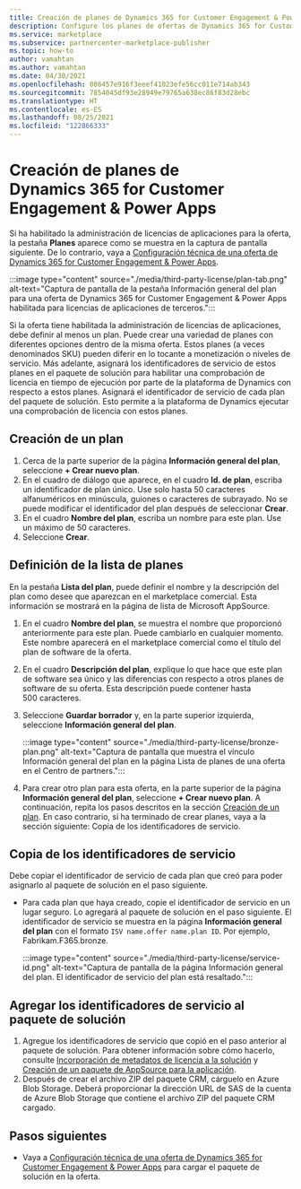 ```yaml
---
title: Creación de planes de Dynamics 365 for Customer Engagement & Power Apps en Microsoft AppSource (Azure Marketplace)
description: Configure los planes de ofertas de Dynamics 365 for Customer Engagement & Power Apps si decide habilitar la oferta para la administración de aplicaciones de terceros.
ms.service: marketplace
ms.subservice: partnercenter-marketplace-publisher
ms.topic: how-to
author: vamahtan
ms.author: vamahtan
ms.date: 04/30/2021
ms.openlocfilehash: 086457e916f3eeef41023efe56cc011e714ab343
ms.sourcegitcommit: 7854045df93e28949e79765a638ec86f83d28ebc
ms.translationtype: HT
ms.contentlocale: es-ES
ms.lasthandoff: 08/25/2021
ms.locfileid: "122866333"
---
```

# <a name="create-dynamics-365-for-customer-engagement--power-apps-plans"></a>Creación de planes de Dynamics 365 for Customer Engagement & Power Apps

Si ha habilitado la administración de licencias de aplicaciones para la oferta, la pestaña **Planes** aparece como se muestra en la captura de pantalla siguiente. De lo contrario, vaya a [Configuración técnica de una oferta de Dynamics 365 for Customer Engagement & Power Apps](dynamics-365-customer-engage-technical-configuration.md).

:::image type="content" source="./media/third-party-license/plan-tab.png" alt-text="Captura de pantalla de la pestaña Información general del plan para una oferta de Dynamics 365 for Customer Engagement & Power Apps habilitada para licencias de aplicaciones de terceros.":::

Si la oferta tiene habilitada la administración de licencias de aplicaciones, debe definir al menos un plan. Puede crear una variedad de planes con diferentes opciones dentro de la misma oferta. Estos planes (a veces denominados SKU) pueden diferir en lo tocante a monetización o niveles de servicio. Más adelante, asignará los identificadores de servicio de estos planes en el paquete de solución para habilitar una comprobación de licencia en tiempo de ejecución por parte de la plataforma de Dynamics con respecto a estos planes. Asignará el identificador de servicio de cada plan del paquete de solución. Esto permite a la plataforma de Dynamics ejecutar una comprobación de licencia con estos planes.

## <a name="create-a-plan"></a>Creación de un plan

1. Cerca de la parte superior de la página **Información general del plan**, seleccione **+ Crear nuevo plan**.
1. En el cuadro de diálogo que aparece, en el cuadro **Id. de plan**, escriba un identificador de plan único. Use solo hasta 50 caracteres alfanuméricos en minúscula, guiones o caracteres de subrayado. No se puede modificar el identificador del plan después de seleccionar **Crear**.
1. En el cuadro **Nombre del plan**, escriba un nombre para este plan. Use un máximo de 50 caracteres.
1. Seleccione **Crear**.

## <a name="define-the-plan-listing"></a>Definición de la lista de planes

En la pestaña **Lista del plan**, puede definir el nombre y la descripción del plan como desee que aparezcan en el marketplace comercial. Esta información se mostrará en la página de lista de Microsoft AppSource.

1. En el cuadro **Nombre del plan**, se muestra el nombre que proporcionó anteriormente para este plan. Puede cambiarlo en cualquier momento. Este nombre aparecerá en el marketplace comercial como el título del plan de software de la oferta.
1. En el cuadro **Descripción del plan**, explique lo que hace que este plan de software sea único y las diferencias con respecto a otros planes de software de su oferta. Esta descripción puede contener hasta 500 caracteres.
1. Seleccione **Guardar borrador** y, en la parte superior izquierda, seleccione **Información general del plan**.

    :::image type="content" source="./media/third-party-license/bronze-plan.png" alt-text="Captura de pantalla que muestra el vínculo Información general del plan en la página Lista de planes de una oferta en el Centro de partners.":::

1. Para crear otro plan para esta oferta, en la parte superior de la página **Información general del plan**, seleccione **+ Crear nuevo plan**. A continuación, repita los pasos descritos en la sección [Creación de un plan](#create-a-plan). En caso contrario, si ha terminado de crear planes, vaya a la sección siguiente: Copia de los identificadores de servicio.

## <a name="copy-the-service-ids"></a>Copia de los identificadores de servicio

Debe copiar el identificador de servicio de cada plan que creó para poder asignarlo al paquete de solución en el paso siguiente.

- Para cada plan que haya creado, copie el identificador de servicio en un lugar seguro. Lo agregará al paquete de solución en el paso siguiente. El identificador de servicio se muestra en la página **Información general del plan** con el formato `ISV name.offer name.plan ID`. Por ejemplo, Fabrikam.F365.bronze.

    :::image type="content" source="./media/third-party-license/service-id.png" alt-text="Captura de pantalla de la página Información general del plan. El identificador de servicio del plan está resaltado.":::

## <a name="add-service-ids-to-your-solution-package"></a>Agregar los identificadores de servicio al paquete de solución

1. Agregue los identificadores de servicio que copió en el paso anterior al paquete de solución. Para obtener información sobre cómo hacerlo, consulte [Incorporación de metadatos de licencia a la solución](/powerapps/developer/data-platform/appendix-add-license-information-to-your-solution) y [Creación de un paquete de AppSource para la aplicación](/powerapps/developer/data-platform/create-package-app-appsource).
1. Después de crear el archivo ZIP del paquete CRM, cárguelo en Azure Blob Storage. Deberá proporcionar la dirección URL de SAS de la cuenta de Azure Blob Storage que contiene el archivo ZIP del paquete CRM cargado.

## <a name="next-steps"></a>Pasos siguientes

- Vaya a [Configuración técnica de una oferta de Dynamics 365 for Customer Engagement & Power Apps](dynamics-365-customer-engage-technical-configuration.md) para cargar el paquete de solución en la oferta.
